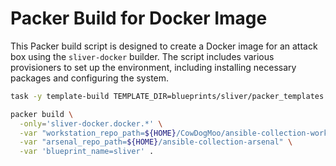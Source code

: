 # Packer Build for Docker Image

This Packer build script is designed to create a Docker image for an attack box
using the `sliver-docker` builder. The script includes various provisioners
to set up the environment, including installing necessary packages and
configuring the system.

```bash
task -y template-build TEMPLATE_DIR=blueprints/sliver/packer_templates TEMPLATE_NAME=sliver ONLY='sliver-docker.docker.*' VARS="workstation_repo_path=${HOME}/CowDogMoo/ansible-collection-workstation arsenal_repo_path=${HOME}/ansible-collection-arsenal blueprint_name=sliver"
```

```bash
packer build \
  -only='sliver-docker.docker.*' \
  -var "workstation_repo_path=${HOME}/CowDogMoo/ansible-collection-workstation" \
  -var "arsenal_repo_path=${HOME}/ansible-collection-arsenal" \
  -var 'blueprint_name=sliver' .
```
